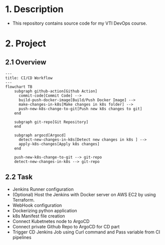 # 1. Description
- This repository contains source code for my VTI DevOps course.
# 2. Project
## 2.1 Overview
```mermaid
---
title: CI/CD Workflow
---
flowchart TB
    subgraph github-action[Github Action]
      commit-code[Commit Code] -->
      build-push-docker-image[Build/Push Docker Image] -->
      make-changes-in-k8s[Make changes in k8s folder] -->
      push-new-k8s-change-to-git[Push new k8s changes to git]
    end

    subgraph git-repo[Git Repository]
    end

    subgraph argocd[Argocd]
      detect-new-changes-in-k8s[Detect new changes in k8s ] -->
      apply-k8s-changes[Apply k8s changes]
    end

    push-new-k8s-change-to-git --> git-repo
    detect-new-changes-in-k8s --> git-repo
```

## 2.2 Task
 - Jenkins Runner configuration
 - (Optional) Host the Jenkins with Docker server on AWS EC2 by using Terraform.
 - WebHook configuration
 - Dockerizing python application
 - k8s Manifest file creation
 - Connect Kubetnetes node to ArgoCD
 - Connect private Github Repo to ArgoCD for CD part
 - Trigger CD Jenkins Job using Curl command and Pass variable from CI pipelines




